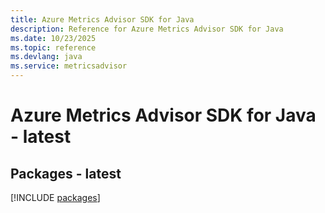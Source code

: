 ```yaml
---
title: Azure Metrics Advisor SDK for Java
description: Reference for Azure Metrics Advisor SDK for Java
ms.date: 10/23/2025
ms.topic: reference
ms.devlang: java
ms.service: metricsadvisor
---
```

# Azure Metrics Advisor SDK for Java - latest
## Packages - latest
[!INCLUDE [packages](metrics-advisor-index.md)]